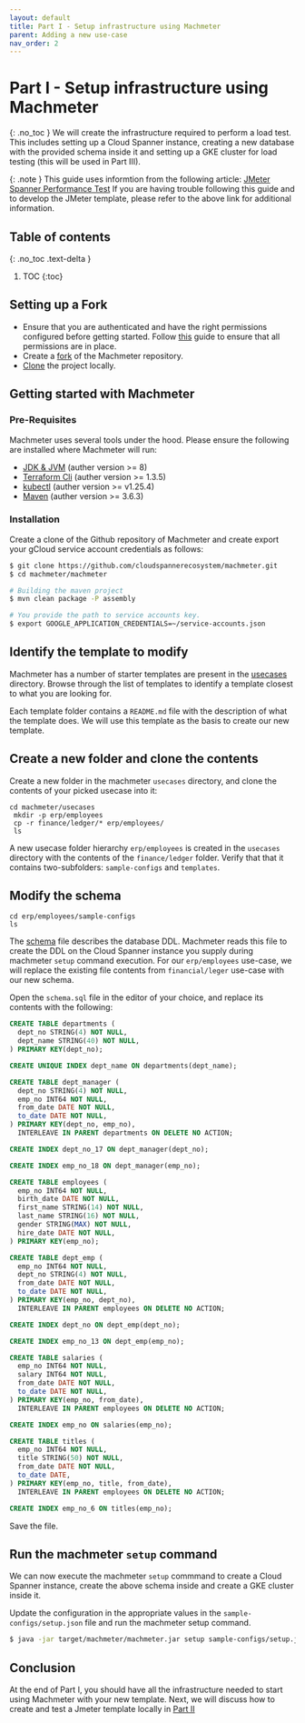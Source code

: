 ```yaml
---
layout: default
title: Part I - Setup infrastructure using Machmeter
parent: Adding a new use-case
nav_order: 2
---
```


# Part I - Setup infrastructure using Machmeter
{: .no_toc }
We will create the infrastructure required to perform a load test. This includes setting up a Cloud Spanner instance,
creating a new database with the provided schema inside it and setting up a GKE cluster for load testing (this will
be used in Part III).

{: .note }
This guide uses informtion from  the following article: [JMeter Spanner Performance Test](https://cloud.google.com/community/tutorials/jmeter-spanner-performance-test)
If you are having trouble following this guide and to develop the JMeter template, please refer to the above link
for additional information.


## Table of contents
{: .no_toc .text-delta }

1. TOC
{:toc}

## Setting up a Fork
* Ensure that you are authenticated and have the right permissions configured before getting started.
  Follow [this](../requirements.md) guide to ensure that all permissions are in place.
* Create a [fork](https://docs.github.com/en/get-started/quickstart/fork-a-repo) of the Machmeter repository.
* [Clone](https://docs.github.com/en/get-started/quickstart/fork-a-repo#cloning-your-forked-repository) the project locally.

## Getting started with Machmeter

### Pre-Requisites
Machmeter uses several tools under the hood. Please ensure the following are installed where Machmeter will run:
- [JDK & JVM](https://openjdk.org/) (auther version >= 8)
- [Terraform Cli](https://developer.hashicorp.com/terraform/downloads) (auther version >= 1.3.5)
- [kubectl](https://kubernetes.io/docs/tasks/tools/) (auther version >= v1.25.4)
- [Maven](https://maven.apache.org/) (auther version >= 3.6.3)

### Installation

Create a clone of the Github repository of Machmeter and create export your gCloud service account credentials as follows:

```bash
$ git clone https://github.com/cloudspannerecosystem/machmeter.git
$ cd machmeter/machmeter

# Building the maven project
$ mvn clean package -P assembly

# You provide the path to service accounts key.
$ export GOOGLE_APPLICATION_CREDENTIALS=~/service-accounts.json
```

## Identify the template to modify

Machmeter has a number of starter templates are present in
the [usecases](https://github.com/cloudspannerecosystem/machmeter/tree/master/machmeter/usecases) directory.
Browse through the list of templates to identify a template closest to what you are looking for.

Each template folder contains a `README.md` file with the description of what the template does.
We will use this template as the basis to create our new template.

## Create a new folder and clone the contents

Create a new folder in the machmeter `usecases` directory, and clone the contents of your picked usecase into it:

```shell
cd machmeter/usecases
 mkdir -p erp/employees
 cp -r finance/ledger/* erp/employees/
 ls 
```

A new usecase folder hierarchy `erp/employees` is created in the `usecases` directory with the contents of the
`finance/ledger` folder. Verify that that it contains two-subfolders: `sample-configs` and `templates`.

## Modify the schema

```shell
cd erp/employees/sample-configs
ls 
```

The [schema](https://github.com/cloudspannerecosystem/machmeter/blob/master/machmeter/usecases/finance/ledger/templates/schema.sql)
file describes the database DDL. Machmeter reads this file to create the DDL on the Cloud Spanner instance you supply
during machmeter `setup` command execution.
For our `erp/employees` use-case, we will replace the existing file contents from `financial/leger` use-case with our
new schema.

Open the `schema.sql` file in the editor of your choice, and replace its contents with the following:

```sql
CREATE TABLE departments (
  dept_no STRING(4) NOT NULL,
  dept_name STRING(40) NOT NULL,
) PRIMARY KEY(dept_no);

CREATE UNIQUE INDEX dept_name ON departments(dept_name);

CREATE TABLE dept_manager (
  dept_no STRING(4) NOT NULL,
  emp_no INT64 NOT NULL,
  from_date DATE NOT NULL,
  to_date DATE NOT NULL,
) PRIMARY KEY(dept_no, emp_no),
  INTERLEAVE IN PARENT departments ON DELETE NO ACTION;

CREATE INDEX dept_no_17 ON dept_manager(dept_no);

CREATE INDEX emp_no_18 ON dept_manager(emp_no);

CREATE TABLE employees (
  emp_no INT64 NOT NULL,
  birth_date DATE NOT NULL,
  first_name STRING(14) NOT NULL,
  last_name STRING(16) NOT NULL,
  gender STRING(MAX) NOT NULL,
  hire_date DATE NOT NULL,
) PRIMARY KEY(emp_no);

CREATE TABLE dept_emp (
  emp_no INT64 NOT NULL,
  dept_no STRING(4) NOT NULL,
  from_date DATE NOT NULL,
  to_date DATE NOT NULL,
) PRIMARY KEY(emp_no, dept_no),
  INTERLEAVE IN PARENT employees ON DELETE NO ACTION;

CREATE INDEX dept_no ON dept_emp(dept_no);

CREATE INDEX emp_no_13 ON dept_emp(emp_no);

CREATE TABLE salaries (
  emp_no INT64 NOT NULL,
  salary INT64 NOT NULL,
  from_date DATE NOT NULL,
  to_date DATE NOT NULL,
) PRIMARY KEY(emp_no, from_date),
  INTERLEAVE IN PARENT employees ON DELETE NO ACTION;

CREATE INDEX emp_no ON salaries(emp_no);

CREATE TABLE titles (
  emp_no INT64 NOT NULL,
  title STRING(50) NOT NULL,
  from_date DATE NOT NULL,
  to_date DATE,
) PRIMARY KEY(emp_no, title, from_date),
  INTERLEAVE IN PARENT employees ON DELETE NO ACTION;

CREATE INDEX emp_no_6 ON titles(emp_no);
```

Save the file.

## Run the machmeter `setup` command

We can now execute the machmeter `setup` commmand to create a Cloud Spanner instance, create the above schema inside
and create a GKE cluster inside it.

Update the configuration in the appropriate values in the `sample-configs/setup.json` file and run the machmeter setup
command.

```bash
$ java -jar target/machmeter/machmeter.jar setup sample-configs/setup.json
```

## Conclusion

At the end of Part I, you should have all the infrastructure needed to start using Machmeter with your new template.
Next, we will discuss how to create and test a Jmeter template locally in [Part II](local-test.md)

